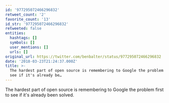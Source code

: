 ```yaml
---
id: '977295072466296832'
retweet_count: '2'
favorite_count: '13'
id_str: '977295072466296832'
retweeted: false
entities:
  hashtags: []
  symbols: []
  user_mentions: []
  urls: []
original_url: https://twitter.com/benbalter/status/977295072466296832
date: '2018-03-23T21:24:37.000Z'
title: >-
  The hardest part of open source is remembering to Google the problem first to
  see if it's already be…
---
```


The hardest part of open source is remembering to Google the problem first to see if it's already been solved.